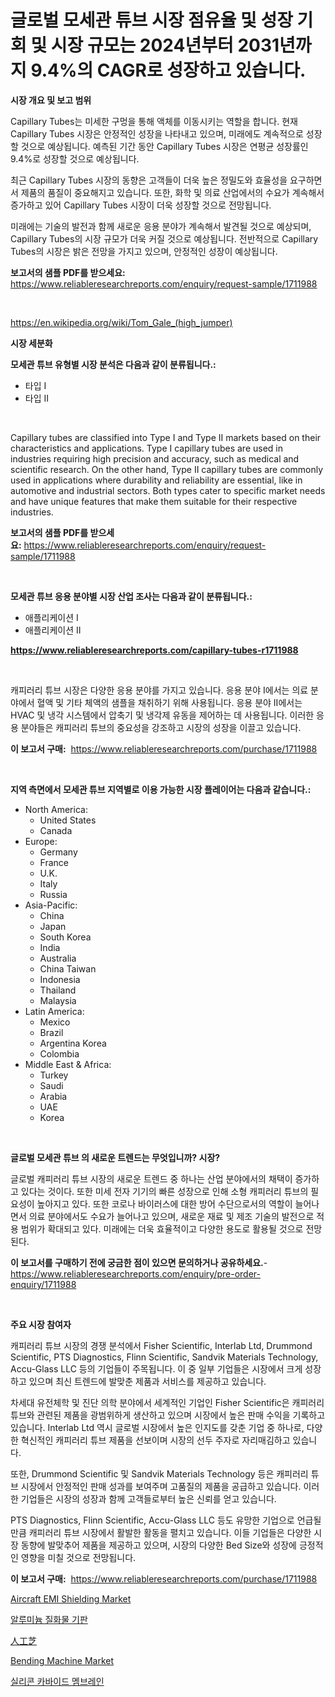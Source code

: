 <p><h1>글로벌 모세관 튜브 시장 점유율 및 성장 기회 및 시장 규모는 2024년부터 2031년까지 9.4%의 CAGR로 성장하고 있습니다.</h1></p><p><strong>시장 개요 및 보고 범위</strong></p>
<p><p>Capillary Tubes는 미세한 구멍을 통해 액체를 이동시키는 역할을 합니다. 현재 Capillary Tubes 시장은 안정적인 성장을 나타내고 있으며, 미래에도 계속적으로 성장할 것으로 예상됩니다. 예측된 기간 동안 Capillary Tubes 시장은 연평균 성장률인 9.4%로 성장할 것으로 예상됩니다.</p><p>최근 Capillary Tubes 시장의 동향은 고객들이 더욱 높은 정밀도와 효율성을 요구하면서 제품의 품질이 중요해지고 있습니다. 또한, 화학 및 의료 산업에서의 수요가 계속해서 증가하고 있어 Capillary Tubes 시장이 더욱 성장할 것으로 전망됩니다.</p><p>미래에는 기술의 발전과 함께 새로운 응용 분야가 계속해서 발견될 것으로 예상되며, Capillary Tubes의 시장 규모가 더욱 커질 것으로 예상됩니다. 전반적으로 Capillary Tubes의 시장은 밝은 전망을 가지고 있으며, 안정적인 성장이 예상됩니다.</p></p>
<p><strong>보고서의 샘플 PDF를 받으세요:</strong> <a href="https://www.reliableresearchreports.com/enquiry/request-sample/1711988">https://www.reliableresearchreports.com/enquiry/request-sample/1711988</a></p>
<p>&nbsp;</p>
<p><a href="https://en.wikipedia.org/wiki/Tom_Gale_(high_jumper)">https://en.wikipedia.org/wiki/Tom_Gale_(high_jumper)</a></p>
<p><strong>시장 세분화</strong></p>
<p><strong>모세관 튜브 유형별 시장 분석은 다음과 같이 분류됩니다.:</strong></p>
<p><ul><li>타입 I</li><li>타입 II</li></ul></p>
<p>&nbsp;</p>
<p><p>Capillary tubes are classified into Type I and Type II markets based on their characteristics and applications. Type I capillary tubes are used in industries requiring high precision and accuracy, such as medical and scientific research. On the other hand, Type II capillary tubes are commonly used in applications where durability and reliability are essential, like in automotive and industrial sectors. Both types cater to specific market needs and have unique features that make them suitable for their respective industries.</p></p>
<p><strong>보고서의 샘플 PDF를 받으세요:</strong>&nbsp;<a href="https://www.reliableresearchreports.com/enquiry/request-sample/1711988">https://www.reliableresearchreports.com/enquiry/request-sample/1711988</a></p>
<p>&nbsp;</p>
<p><strong> 모세관 튜브 응용 분야별 시장 산업 조사는 다음과 같이 분류됩니다.:</strong></p>
<p><ul><li>애플리케이션 I</li><li>애플리케이션 II</li></ul></p>
<p><strong><a href="https://www.reliableresearchreports.com/capillary-tubes-r1711988">https://www.reliableresearchreports.com/capillary-tubes-r1711988</a></strong></p>
<p>&nbsp;</p>
<p><p>캐피러리 튜브 시장은 다양한 응용 분야를 가지고 있습니다. 응용 분야 I에서는 의료 분야에서 혈액 및 기타 체액의 샘플을 채취하기 위해 사용됩니다. 응용 분야 II에서는 HVAC 및 냉각 시스템에서 압축기 및 냉각제 유동을 제어하는 데 사용됩니다. 이러한 응용 분야들은 캐피러리 튜브의 중요성을 강조하고 시장의 성장을 이끌고 있습니다.</p></p>
<p><strong>이 보고서 구매:</strong>&nbsp; <a href="https://www.reliableresearchreports.com/purchase/1711988">https://www.reliableresearchreports.com/purchase/1711988</a></p>
<p>&nbsp;</p>
<p><strong>지역 측면에서 모세관 튜브 지역별로 이용 가능한 시장 플레이어는 다음과 같습니다.:</strong></p>
<p><ul>
    <li>
        North America:
        <ul>
            <li>United States</li>
            <li>Canada</li>
        </ul>
    </li>
    <li>
        Europe:
        <ul>
            <li>Germany</li>
            <li>France</li>
            <li>U.K.</li>
            <li>Italy</li>
            <li>Russia</li>
        </ul>
    </li>
    <li>
        Asia-Pacific:
        <ul>
            <li>China</li>
            <li>Japan</li>
            <li>South Korea</li>
            <li>India</li>
            <li>Australia</li>
            <li>China Taiwan</li>
            <li>Indonesia</li>
            <li>Thailand</li>
            <li>Malaysia</li>
        </ul>
    </li>
    <li>
        Latin America:
        <ul>
            <li>Mexico</li>
            <li>Brazil</li>
            <li>Argentina Korea</li>
            <li>Colombia</li>
        </ul>
    </li>
    <li>
        Middle East & Africa:
        <ul>
            <li>Turkey</li>
            <li>Saudi</li>
            <li>Arabia</li>
            <li>UAE</li>
            <li>Korea</li>
        </ul>
    </li>
    </ul></p>
<p>&nbsp;</p>
<p><strong>글로벌 모세관 튜브 의 새로운 트렌드는 무엇입니까? 시장?</strong></p>
<p><p>글로벌 캐피러리 튜브 시장의 새로운 트렌드 중 하나는 산업 분야에서의 채택이 증가하고 있다는 것이다. 또한 미세 전자 기기의 빠른 성장으로 인해 소형 캐피러리 튜브의 필요성이 높아지고 있다. 또한 코로나 바이러스에 대한 방어 수단으로서의 역할이 늘어나면서 의료 분야에서도 수요가 늘어나고 있으며, 새로운 재료 및 제조 기술의 발전으로 적용 범위가 확대되고 있다. 미래에는 더욱 효율적이고 다양한 용도로 활용될 것으로 전망된다.</p></p>
<p><strong>이 보고서를 구매하기 전에 궁금한 점이 있으면 문의하거나 공유하세요.</strong>- <a href="https://www.reliableresearchreports.com/enquiry/pre-order-enquiry/1711988">https://www.reliableresearchreports.com/enquiry/pre-order-enquiry/1711988</a></p>
<p>&nbsp;</p>
<p><strong>주요 시장 참여자</strong></p>
<p><p>캐피러리 튜브 시장의 경쟁 분석에서 Fisher Scientific, Interlab Ltd, Drummond Scientific, PTS Diagnostics, Flinn Scientific, Sandvik Materials Technology, Accu-Glass LLC 등의 기업들이 주목됩니다. 이 중 일부 기업들은 시장에서 크게 성장하고 있으며 최신 트렌드에 발맞춘 제품과 서비스를 제공하고 있습니다.</p><p>차세대 유전체학 및 진단 의학 분야에서 세계적인 기업인 Fisher Scientific은 캐피러리 튜브와 관련된 제품을 광범위하게 생산하고 있으며 시장에서 높은 판매 수익을 기록하고 있습니다. Interlab Ltd 역시 글로벌 시장에서 높은 인지도를 갖춘 기업 중 하나로, 다양한 혁신적인 캐피러리 튜브 제품을 선보이며 시장의 선두 주자로 자리매김하고 있습니다.</p><p>또한, Drummond Scientific 및 Sandvik Materials Technology 등은 캐피러리 튜브 시장에서 안정적인 판매 성과를 보여주며 고품질의 제품을 공급하고 있습니다. 이러한 기업들은 시장의 성장과 함께 고객들로부터 높은 신뢰를 얻고 있습니다.</p><p>PTS Diagnostics, Flinn Scientific, Accu-Glass LLC 등도 유망한 기업으로 언급될 만큼 캐피러리 튜브 시장에서 활발한 활동을 펼치고 있습니다. 이들 기업들은 다양한 시장 동향에 발맞추어 제품을 제공하고 있으며, 시장의 다양한 Bed Size와 성장에 긍정적인 영향을 미칠 것으로 전망됩니다.</p></p>
<p><strong>이 보고서 구매:</strong>&nbsp;&nbsp;<a href="https://www.reliableresearchreports.com/purchase/1711988">https://www.reliableresearchreports.com/purchase/1711988</a></p>
<p><p><a href="https://github.com/kufem1/Market-Research-Report-List-3/blob/main/aircraft-emi-shielding-market.md">Aircraft EMI Shielding Market</a></p><p><a href="https://github.com/milikokao84/Market-Research-Report-List-1/blob/main/2738120167815.md">알루미늄 질화물 기판</a></p><p><a href="https://github.com/roulaayoub-saad/Market-Research-Report-List-2/blob/main/8264514156706.md">人工芝</a></p><p><a href="https://issuu.com/reportprime-2/docs/bending-machine-market-size-2030.pptx">Bending Machine Market</a></p><p><a href="https://github.com/ROBERTS65DAVID/Market-Research-Report-List-1/blob/main/5877041167814.md">실리콘 카바이드 멤브레인</a></p></p>